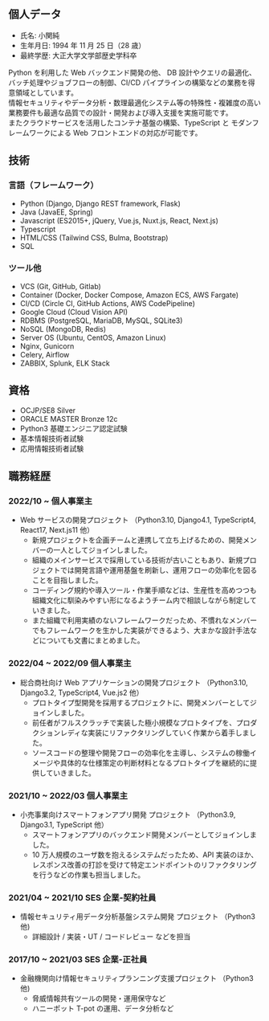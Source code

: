 ## 個人データ
- 氏名: 小関純
- 生年月日: 1994 年 11 月 25 日（28 歳）
- 最終学歴: 大正大学文学部歴史学科卒

Python を利用した Web バックエンド開発の他、 DB 設計やクエリの最適化、バッチ処理やジョブフローの制御、CI/CD パイプラインの構築などの業務を得意領域としています。  
情報セキュリティやデータ分析・数理最適化システム等の特殊性・複雑度の高い業務要件も最適な品質での設計・開発および導入支援を実施可能です。  
またクラウドサービスを活用したコンテナ基盤の構築、TypeScript と モダンフレームワークによる Web フロントエンドの対応が可能です。  

## 技術
### 言語（フレームワーク）
- Python (Django, Django REST framework, Flask)
- Java (JavaEE, Spring)
- Javascript (ES2015+, jQuery, Vue.js, Nuxt.js, React, Next.js)
- Typescript
- HTML/CSS (Tailwind CSS, Bulma, Bootstrap)
- SQL

### ツール他
- VCS (Git, GitHub, Gitlab)
- Container (Docker, Docker Compose, Amazon ECS, AWS Fargate)
- CI/CD (Circle CI, GitHub Actions, AWS CodePipeline)
- Google Cloud (Cloud Vision API)
- RDBMS (PostgreSQL, MariaDB, MySQL, SQLite3)
- NoSQL (MongoDB, Redis)
- Server OS (Ubuntu, CentOS, Amazon Linux)
- Nginx, Gunicorn
- Celery, Airflow
- ZABBIX, Splunk, ELK Stack

## 資格
- OCJP/SE8 Silver
- ORACLE MASTER Bronze 12c
- Python3 基礎エンジニア認定試験
- 基本情報技術者試験
- 応用情報技術者試験

## 職務経歴
### 2022/10 ~ 個人事業主
- Web サービスの開発プロジェクト （Python3.10, Django4.1, TypeScript4, React17, Next.js11 他）
  - 新規プロジェクトを企画チームと連携して立ち上げるための、開発メンバーの一人としてジョインしました。
  - 組織のメインサービスで採用している技術が古いこともあり、新規プロジェクトでは開発言語や運用基盤を刷新し、運用フローの効率化を図ることを目指しました。
  - コーディング規約や導入ツール・作業手順などは、生産性を高めつつも組織文化に馴染みやすい形になるようチーム内で相談しながら制定していきました。
  - また組織で利用実績のないフレームワークだっため、不慣れなメンバーでもフレームワークを生かした実装ができるよう、大まかな設計手法などについても文書にまとめました。

### 2022/04 ~ 2022/09  個人事業主
- 総合商社向け Web アプリケーションの開発プロジェクト （Python3.10, Django3.2, TypeScript4, Vue.js2 他）
  - プロトタイプ型開発を採用するプロジェクトに、開発メンバーとしてジョインしました。
  - 前任者がフルスクラッチで実装した極小規模なプロトタイプを、プロダクションレディな実装にリファクタリングしていく作業から着手しました。
  - ソースコードの整理や開発フローの効率化を主導し、システムの稼働イメージや具体的な仕様策定の判断材料となるプロトタイプを継続的に提供していきました。

### 2021/10 ~ 2022/03 個人事業主
- 小売事業向けスマートフォンアプリ開発 プロジェクト （Python3.9, Django3.1, TypeScript 他）
  - スマートフォンアプリのバックエンド開発メンバーとしてジョインしました。
  - 10 万人規模のユーザ数を抱えるシステムだったため、API 実装のほか、レスポンス改善の打診を受けて特定エンドポイントのリファクタリングを行うなどの作業も担当しました。

### 2021/04 ~ 2021/10 SES 企業-契約社員
- 情報セキュリティ用データ分析基盤システム開発 プロジェクト （Python3 他)
  - 詳細設計 / 実装・UT / コードレビュー などを担当

### 2017/10 ~ 2021/03  SES 企業-正社員
- 金融機関向け情報セキュリティプランニング支援プロジェクト （Python3 他)
  - 脅威情報共有ツールの開発・運用保守など
  - ハニーポット T-pot の運用、データ分析など




